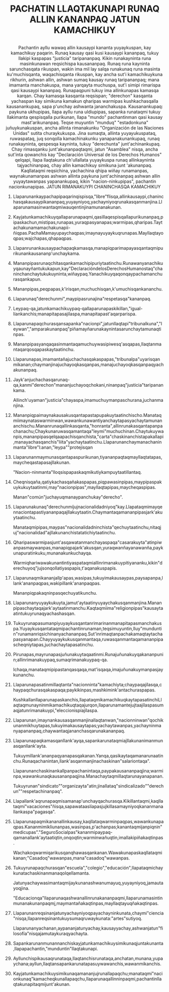 <h1 align='center'>PACHATIN LLAQTAKUNAPI RUNAQ ALLIN KANANPAQ JATUN KAMACHIKUY</h1>
<h2 align='center'></h2>
<p align='center'>Pachantin ayllu wawaq allin kausaypi kananta yuyaykuspan, kay kamachikuy paqarin. Runaq kausay qasi kusi kausaypi kananpaq, tukuy llakipi kaspapas "justicia" taripananpaq. Kikin runakayninta runa masinkunawan reqsichispa kausananpaq.
Runaq runa kayninta sarunchasqata rikuspan, wakin ima mil lay salqa runakunaq runa masinta ku'muchisqanta, waqachisqanta rikuspan, kay ancha sut'i kamachikuykuna rikhurin, ashwan allin, ashwan sumaq kausay runaq taripananpaq; mana imamanta manchakuspa, mana yarqayta muchuspa, sut'i simipi rimarispa qasi kausaypi kananpaq.
Runapaqpuni tukuy ima allinkunapas kamasqa karqan. Chay kamasqa kasqanta reqsispan; "derechon" kasqanta yachaspan kay simikuna kamakun qharipas warmipas kushkachasqalla kausanankupaq, sapa p'unchay ashwanta jananchakuspa. Kausanankupaq: paykuna ukhupipas, llapa ayllu runa uldiupipas, sapanka runataqmi tukuy llakimanta qespisqalla purikunan, llapa "mundo" pachantinman qasi kausay mast'arikunanpaq.
Teqse muyuntin "munduq" "estadonkuna" juñuykunakuspan, ancha allinta rimanakunku "Organización de las Naciones Unidas" sutita churaykukuspa. Jina sumaqta, allinta yuyayukuspataq, ruwaspataq, juq sonqolla kamachinakunku yanapanakunankupaq, runaq runakayninta, qespesqa kayninta, tukuy "derechunta" junt'achinankupaq.
Chay rimasqanku junt'akunanpaqtaqmi, jatun "Asamblea" nisqa, ancha sut'inta qowanchis kay "Declaración Universal de los Derechos Humanos" qelqapi, llapa llaqtakuna ch'ullallata yuyaykuspa runaq allinkayninta tajyachinanpaq, chay allin kamachikuy simikuna junt 'akunanpaq.
Kaqllataqmi reqsichina, yachachina qhipa wiñay runamanpas, waynakunamanpas ashwan allinta paykuna junt'achinanpaq ashwan allin yuyaytawanpas yapanankupaq, kikin "nacion-ninkupipas", pachantin nacionkunapipas.
JATUN RIMANAKUYPI CHANINCHASQA KAMACHIKUY</p>
<ol>
  <li>
    <p>Llaparunankaypachapipaqarinqispisqa,"libre"flisqa,allinkausaypi,chaninchasqakausaypikananpaq,yuyayniyoq,yachayniyoqrunakasqanmanjina.Llaparunamasinwantaqmiwauqentinjinamunanakunan.</p>
  </li>
  <li>
    <p>Kayjatunkamachikuyqallaparunapaqmi,qasillaqespisqallapurikunanpaq,pipaskachun,mistipas,runapas,yuraqpasyanapas;warmipas,qharipas.Taytachakunamamachakunapii-ñiqpas.PachaMamayupaychaqpas;imaynayuyaykuqrunapas.Mayllaqtayoqpas;wajchapas,qhapaqpas.</p>
  </li>
  <li>
    <p>Llapanrunankausaypachapaqkamasqa,manapiqparimapayasqantaqmipurikunankausananp'unchaykama.</p>
  </li>
  <li>
    <p>Mananpipasrunaqchitasqankamachipipuriytaatinchu.Runawanyanachikuyqaunayñantukukapun,kay"DeclaracióndelosDerechosHumanostaq"chaninchanchaytukukuyninta,wiñaypaq.Yanachikuyqaqonqaypachamanchurasqankapun.</p>
  </li>
  <li>
    <p>Mananpipas,peqpapas,k'irisqan,muchuchisqan,k'umuchisqankananchu.</p>
  </li>
  <li>
    <p>Llaparunaq"derechunmi",maypipasrunajina"respetasqa"kananpaq.</p>
  </li>
  <li>
    <p>Leypaq-qa,jatunkamachikuypaq-qallaparunapaskikillan,"igual-líankanchis;manapitapasajílaspa,manapitapast'aqarparispa.</p>
  </li>
  <li>
    <p>Llaparunapaqchurasqansapanka"nacionpi",jatunllaqtapi"tribunalkuna","leywan","amparakunanpaq"piñamayñarunakaynintasarunchaytamunaqtinpas.</p>
  </li>
  <li>
    <p>Mananpipasyanqaqasinmantaqamuchuywasipiwesq'asqapas,Ilaqtanmantaqarqosqapaskaytaatinchu.</p>
  </li>
  <li>
    <p>Llaparunapas,imamantañajuchachasqakaspapas,"tribunalpa"uyarisqanmikanan;chaymanjinajuchayoqkasqanpas,manajuchayoqkasqanpaqyachakunanpaq.</p>
  </li>
  <li>
    <p>Jayk'anjuchachasqarunaq-qa,kanmi"derechon"mananjuchayoqchokani,ninanpaq"justicia"taripanankama.</p>
    <p>Allinch'uyaman"justicia"chayaspa,imamuchuymanpaschurana,juchanmanjina.</p>
  </li>
  <li>
    <p>Mananpiqpaimaynakausakusqantapastapupakuytaatinchischo.Manataqmiimaynataswarminwan,wawankunawantiyanchaytapasyachaytamunananchischu.Mananrunaqallinkasqanta,"honranta",allinrunakasqantapanpachanachu;Chaykunaruwasqamantaqa"leymi"muchuchinan.Chaytukuywanpis,mananpipasqelqaapachisqanchista,"carta"chaskinanchistapakallapi,manayachasqanchis"liita"yachaytaatinchu.Llaparunanchaymanachaninmanta"libre"l:anan,"leypa""protejisqan</p>
  </li>
  <li>
    <p>Llaparunanmaymunasqantapaspurikunan,tiyananpaqtaqmayllaqtatapas,maycheqastapasajllakunan.</p>
    <p>"Nacion-ninmanta"lloqsispapaskaqmikutiykampuytaatillantaq.</p>
  </li>
  <li>
    <p>Cheqnisqaña,qatiykachasqañakaspapas,piqpawasinpipas,maypipaspakuykukuytaatinmi,may"nacionpipas",mayllaqtapipas,maycheqaspipas.</p>
    <p>Manan"común"juchayuqmanaypanchukay"derecho".</p>
  </li>
  <li>
    <p>Llaparunakunaq"derechunmíjujnacionalidadniyoq"kay.Llapataqmimayqennaciontapastiyananpaqajllakuytaatin.Chaymantaqamananpipasjark'akuytaatinchu.</p>
    <p>Manataqmipipas,maypas"nacionalidadninchista"qechuytaatinchu,nitaqjuj"nacionalidad"ajllakunanchistatatichiytaatinchu.</p>
  </li>
  <li>
    <p>Qharipaswarmipasjunt'asqawatanmanchayaspaqa"casarakuyta"atinpiwanpasmaywanpas,manapiqpajark'akusqan,yuraqwanñayanawanña,paykunapuratinkuku,munanakunkuchayqa.</p>
    <p>Warmiqhariwawakunantintiyaspataqmiallinrimanakuypitiyananku,kikin"derechuyoq"jujsonqollatiyaspapis,t'aqanakuspapis.</p>
    <p></p>
  </li>
  <li>
    <p>Llaparunaqmikananjallp'apas,wasipas,tukuyimakausaypas,paysapanpa,llank'ananpaqpas,wakipillank'ananpaqpas.</p>
    <p>Mananpiqpakaqninpasqechuyatikunchu.</p>
  </li>
  <li>
    <p>Llaparunanyuyaykukuyta,jamut'aytaatinyuyaychakusqanmanjina.Mananpipaschaytaqajark'aytaatinmanchu.Kaqtaqmiima"religionpipas"kausaytaatintukuyrunaqyachashasqan.</p>
  </li>
  <li>
    <p>Tukuyrunapasumanpiyuyaykusqantanrimarinanmanapitapasmanchakuspa.Yuyaykusqantataqmipachantinrunaman,teqsimuyuntin,lluy"munduntin"runamanriqsichinanyachananpaq.Sut'inrimaqtanpachakamaqtaytachapasyanapan.Chayyuyaykukusqanmantaqa,ruwasqanmantaqamananpipascheqniytapas,juchachaytapasatinchu.</p>
  </li>
  <li>
    <p>Pirunapas,mayrunapasjuñunakuytaqaatinmi.Runajuñunakuyqakananpunin;allinrimanakuypaq,sumaqrimanakuypaq-qa.</p>
    <p>Ichaqa,manataqmipipastanqasqaqa,mat'isqaqa,imajuñunakuymanpasjaykunanchu.</p>
  </li>
  <li>
    <p>Llaparunapasatinmillaqtanta"nacionninta"kamachiyta;chaypaqajílasqa,chaypaqchurasqakaspaqa;paykikinpas,mashkimink'antachuraspapas.</p>
    <p>Kushkallanllaparunapaskanchis,llapataqmikamachikuqkaytapasatinchiLlaqtaqmunayninmikamachikuqtaqajurqon,llaparunamantejujtaajílaspasumaqjatunrimanakuypi,"eleccionispíajílaspa.</p>
    <p></p>
  </li>
  <li>
    <p>Llaparunan,imaynankausasqanmanjinallaqtanwan,"nacionninwan"qochikunanmikhuytapas,tukuyimakausaytapas;yachaytawanpas,yachayninmanyapananpaq,chaywantaqjananchasqarunakananpaq.</p>
  </li>
  <li>
    <p>Llaparunapaqkamasqanllank'ayqa,sapankarunataqmiajllakunanimanmunasqanllank'ayta.</p>
    <p>Tukuymillank'ananpaqyanapasqakanan.Yanqa,qasikaytaqamanarunaatinchu.Runaqachanintan,llank'asqanmanjinachaskinan"salariontaqa".</p>
    <p>Llaparunanchaskinankallpanpachanintaqa,paypakausananpaqjina;warminpa,wawankunaqkausananpaqjina.Manachaytaqmillaqtarunayanapanan.</p>
    <p>Tukuyrunan"sindicato""organizayta"atin;jinallataq"sindicalizado""derechun""respetachinanpaq".</p>
  </li>
  <li>
    <p>Llapallank'aqrunapaqmisamanap'unchayqachurasqa.Kikillantaqmi,kaqllataqmi"vacaciones"ñisqa,sapawataaslíapasjujkillasamayniyoqkananmanallankaspa"pagasqa".</p>
  </li>
  <li>
    <p>Llaparunapaqmikananallinkausay,kaqllataqwarminpaqpas,wawankunapaqpas.Kananmimikliunanpas,wasinpas,p'achanpas;kanantaqmijanpiqnin"medicupas"."SeguroSocialpas"kananmipaypaq-qamanallank'aytaatiqtin,onqoqtin;warminwañuqtin,imallakipiñakaqtinpas.</p>
    <p>Wachakoqwarmiqarikusqanqhawasqankanan.Wawakunapaskaqllataqmikanan;"Casadoq"wawanpas,mana"casadoq"wawanpas.</p>
  </li>
  <li>
    <p>Tukuyrunapaqchurasqan"escuela","colegio","educación",llapataqmichaykunatachaskinanmanaqolqellamanta.</p>
    <p>Jatunyachaywasimantaqmijaykunanashwanumayuq,yuyayniyoq,jamautayoqjina.</p>
    <p>"Educacionqa"llaparunaqashwanallinrunakananpaqmi,llaparunamasintinmunanakunanpaqmj,maymantañakaqtinpas,mayllaqtayuqñakaqtinpas.</p>
  </li>
  <li>
    <p>Llaparunanreqsinanjatunyachayniyoqpayachayninkunata,chaymi"ciencia"nisqa,llapanreqsinantukuysumaqruwaykunata:"artes"sutiyoq.</p>
    <p>Llaparunanyachanan,aypananjatunyachay,kausayyachay,ashwanjatun"filosofía"nisqajamutaykuraqyachayta.</p>
  </li>
  <li>
    <p>Sapankarunanmunannanchiskayjatunkamachikuysimikunaqjuntakunanta,llapapachantin,"munduntin"llaqtakunapi.</p>
  </li>
  <li>
    <p>Ayllunchispikausaqrunataqa,llaqtanchisrunataqa,anchatan,munana,yupaychana;ayllun,llaqtansapankarunatapasuywawanchis,wawanmikanchis.</p>
    <p></p>
    <p></p>
  </li>
  <li>
    <p>Kayjatunkamachikuysimikunaqamananjujrunallapaqchu;manataqmi"nacionkunaq"kamacheqkunallapaqchu,llaparunaqallinninpaqmi,pachantinllaqtakunapitaqmijunt'akunan.</p>
  </li>
</ol>